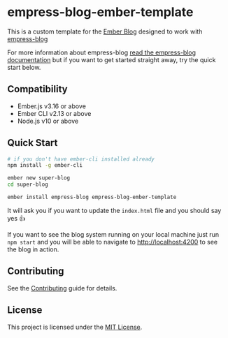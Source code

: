 empress-blog-ember-template
==============================================================================

This is a custom template for the [Ember Blog](https://blog.emberjs.com) designed to work with [empress-blog](https://github.com/empress/empress-blog)

For more information about empress-blog [read the empress-blog
documentation](https://github.com/empress/empress-blog/blob/master/README.md) but if you want to
get started straight away, try the quick start below.


Compatibility
------------------------------------------------------------------------------

* Ember.js v3.16 or above
* Ember CLI v2.13 or above
* Node.js v10 or above


Quick Start
------------------------------------------------------------------------------
```sh
# if you don't have ember-cli installed already
npm install -g ember-cli

ember new super-blog
cd super-blog

ember install empress-blog empress-blog-ember-template
```

It will ask you if you want to update the `index.html` file and you should say yes 👍

If you want to see the blog system running on your local machine just run `npm start` and you will
be able to navigate to  [http://localhost:4200](http://localhost:4200) to see the blog in action.

Contributing
------------------------------------------------------------------------------

See the [Contributing](CONTRIBUTING.md) guide for details.


License
------------------------------------------------------------------------------

This project is licensed under the [MIT License](LICENSE.md).
